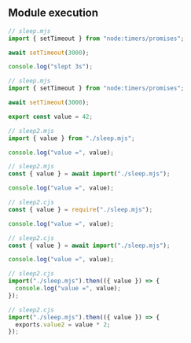 ## Module execution

```javascript
// sleep.mjs
import { setTimeout } from "node:timers/promises";

await setTimeout(3000);

console.log("slept 3s");
```

```javascript
// sleep.mjs
import { setTimeout } from "node:timers/promises";

await setTimeout(3000);

export const value = 42;
```

```javascript
// sleep2.mjs
import { value } from "./sleep.mjs";

console.log("value =", value);
```

```javascript
// sleep2.mjs
const { value } = await import("./sleep.mjs");

console.log("value =", value);
```

```javascript
// sleep2.cjs
const { value } = require("./sleep.mjs");

console.log("value =", value);
```

```javascript
// sleep2.cjs
const { value } = await import("./sleep.mjs");

console.log("value =", value);
```

```javascript
// sleep2.cjs
import("./sleep.mjs").then(({ value }) => {
  console.log("value =", value);
});
```

```javascript
// sleep2.cjs
import("./sleep.mjs").then(({ value }) => {
  exports.value2 = value * 2;
});
```
